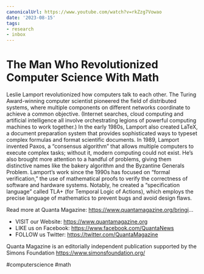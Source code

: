 ```yaml
---
canonicalUrl: https://www.youtube.com/watch?v=rkZzg7Vowao
date: '2023-08-15'
tags:
- research
- inbox
---
```


# The Man Who Revolutionized Computer Science With Math

Leslie Lamport revolutionized how computers talk to each other. The Turing Award-winning computer scientist pioneered the field of distributed systems, where multiple components on different networks coordinate to achieve a common objective. (Internet searches, cloud computing and artificial intelligence all involve orchestrating legions of powerful computing machines to work together.) In the early 1980s, Lamport also created LaTeX, a document preparation system that provides sophisticated ways to typeset complex formulas and format scientific documents. In 1989, Lamport invented Paxos, a “consensus algorithm” that allows multiple computers to execute complex tasks; without it, modern computing could not exist. He’s also brought more attention to a handful of problems, giving them distinctive names like the bakery algorithm and the Byzantine Generals Problem. Lamport’s work since the 1990s has focused on “formal verification,” the use of mathematical proofs to verify the correctness of software and hardware systems. Notably, he created a “specification language” called TLA+ (for Temporal Logic of Actions), which employs the precise language of mathematics to prevent bugs and avoid design flaws.

Read more at Quanta Magazine: https://www.quantamagazine.org/bringi...

- VISIT our Website: https://www.quantamagazine.org
- LIKE us on Facebook: https://www.facebook.com/QuantaNews
- FOLLOW us Twitter: https://twitter.com/QuantaMagazine

Quanta Magazine is an editorially independent publication supported by the Simons Foundation https://www.simonsfoundation.org/

#computerscience #math